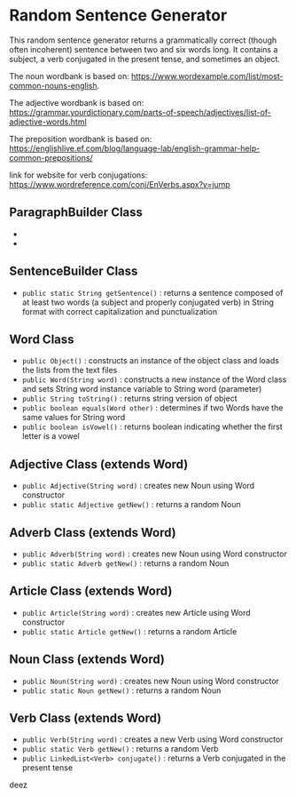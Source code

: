 # **Random Sentence Generator**
This random sentence generator returns a grammatically correct (though often incoherent) sentence between two and six words long. It contains a subject, a verb conjugated in the present tense, and sometimes an object.

The noun wordbank is based on:  https://www.wordexample.com/list/most-common-nouns-english.

The adjective wordbank is based on:
https://grammar.yourdictionary.com/parts-of-speech/adjectives/list-of-adjective-words.html
 
The preposition wordbank is based on:
https://englishlive.ef.com/blog/language-lab/english-grammar-help-common-prepositions/

link for website for verb conjugations: https://www.wordreference.com/conj/EnVerbs.aspx?v=jump

## ParagraphBuilder Class
* 
* 
## SentenceBuilder Class
* `public static String getSentence()` : returns a sentence composed of at least two words (a subject and properly conjugated verb) in String format with correct capitalization and punctualization

## Word Class
* `public Object()` : constructs an instance of the object class and loads the lists from the text files
* `public Word(String word)` : constructs a new instance of the Word class and sets String word instance variable to String word (parameter)
* `public String toString()` : returns string version of object
* `public boolean equals(Word other)` : determines if two Words have the same values for String word
* `public boolean isVowel()` : returns boolean indicating whether the first letter is a vowel


## Adjective Class (extends Word)
* `public Adjective(String word)` : creates new Noun using Word constructor
* `public static Adjective getNew()` : returns a random Noun

## Adverb Class (extends Word)
* `public Adverb(String word)` : creates new Noun using Word constructor
* `public static Adverb getNew()` : returns a random Noun

## Article Class (extends Word)
* `public Article(String word)` : creates new Article using Word constructor
* `public static Article getNew()` : returns a random Article

## Noun Class (extends Word)
* `public Noun(String word)` : creates new Noun using Word constructor
* `public static Noun getNew()` : returns a random Noun

## Verb Class (extends Word)
* `public Verb(String word)` : creates a new Verb using Word constructor
* `public static Verb getNew()` : returns a random Verb
* `public LinkedList<Verb> conjugate()` : returns a Verb conjugated in the present tense

deez